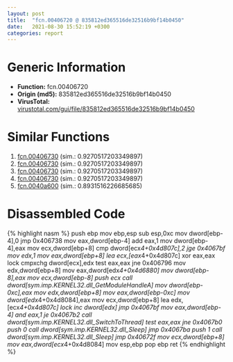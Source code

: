 ```yaml
---
layout: post
title:  "fcn.00406720 @ 835812ed365516de32516b9bf14b0450"
date:   2021-08-30 15:52:19 +0300
categories: report
---
```


# Generic Information
- **Function:** fcn.00406720
- **Origin (md5):** 835812ed365516de32516b9bf14b0450
- **VirusTotal:** [virustotal.com/gui/file/835812ed365516de32516b9bf14b0450][virustotal_ref]



# Similar Functions

1. [fcn.00406730][similar_1_ref] (sim.: 0.9270517203349897)
2. [fcn.00406730][similar_2_ref] (sim.: 0.9270517203349897)
3. [fcn.00406730][similar_3_ref] (sim.: 0.9270517203349897)
4. [fcn.00406730][similar_4_ref] (sim.: 0.9270517203349897)
5. [fcn.0040a600][similar_5_ref] (sim.: 0.8931516226685685)


# Disassembled Code

{% highlight nasm %}
push ebp
mov ebp,esp
sub esp,0xc
mov dword[ebp-4],0
jmp 0x406738
mov eax,dword[ebp-4]
add eax,1
mov dword[ebp-4],eax
mov ecx,dword[ebp+8]
cmp dword[ecx*4+0x4d807c],2
jge 0x4067bf
mov edx,1
mov eax,dword[ebp+8]
lea ecx,[eax*4+0x4d807c]
xor eax,eax
lock cmpxchg dword[ecx],edx
test eax,eax
jne 0x406796
mov edx,dword[ebp+8]
mov eax,dword[edx*4+0x4d6880]
mov dword[ebp-8],eax
mov ecx,dword[ebp-8]
push ecx
call dword[sym.imp.KERNEL32.dll_GetModuleHandleA]
mov dword[ebp-0xc],eax
mov edx,dword[ebp+8]
mov eax,dword[ebp-0xc]
mov dword[edx*4+0x4d8084],eax
mov ecx,dword[ebp+8]
lea edx,[ecx*4+0x4d807c]
lock inc dword[edx]
jmp 0x4067bf
mov eax,dword[ebp-4]
and eax,1
je 0x4067b2
call dword[sym.imp.KERNEL32.dll_SwitchToThread]
test eax,eax
jne 0x4067b0
push 0
call dword[sym.imp.KERNEL32.dll_Sleep]
jmp 0x4067ba
push 1
call dword[sym.imp.KERNEL32.dll_Sleep]
jmp 0x40672f
mov ecx,dword[ebp+8]
mov eax,dword[ecx*4+0x4d8084]
mov esp,ebp
pop ebp
ret 
{% endhighlight %}


[similar_1_ref]: /report/fcn.00406730@adc325bca51b67a67785e7e986af8b4d
[similar_2_ref]: /report/fcn.00406730@c0371bf2f84d37acabd30e547b4cc5fa
[similar_3_ref]: /report/fcn.00406730@5e50a67c7e8dbb50c23acbc92eb08f0e
[similar_4_ref]: /report/fcn.00406730@d701bfe1b2c669cec1fe384fdc108bfb
[similar_5_ref]: /report/fcn.0040a600@985d3a961f1a2ad37039ba25bf21c0ee
[virustotal_ref]: https://www.virustotal.com/gui/file/835812ed365516de32516b9bf14b0450
